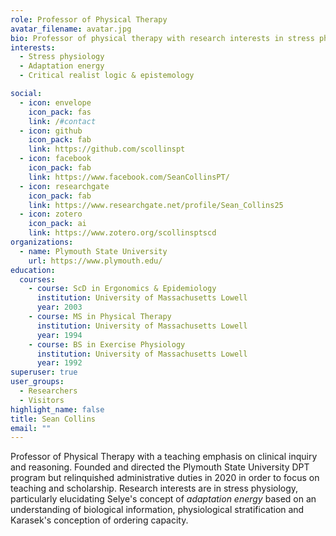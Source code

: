 ```yaml
---
role: Professor of Physical Therapy
avatar_filename: avatar.jpg
bio: Professor of physical therapy with research interests in stress physiology, particularly Selye's concept of *adaptation energy*
interests:
  - Stress physiology
  - Adaptation energy
  - Critical realist logic & epistemology

social:
  - icon: envelope
    icon_pack: fas
    link: /#contact
  - icon: github
    icon_pack: fab
    link: https://github.com/scollinspt
  - icon: facebook
    icon_pack: fab
    link: https://www.facebook.com/SeanCollinsPT/
  - icon: researchgate
    icon_pack: fab
    link: https://www.researchgate.net/profile/Sean_Collins25
  - icon: zotero
    icon_pack: ai
    link: https://www.zotero.org/scollinsptscd
organizations:
  - name: Plymouth State University
    url: https://www.plymouth.edu/
education:
  courses:
    - course: ScD in Ergonomics & Epidemiology
      institution: University of Massachusetts Lowell
      year: 2003
    - course: MS in Physical Therapy
      institution: University of Massachusetts Lowell
      year: 1994
    - course: BS in Exercise Physiology
      institution: University of Massachusetts Lowell
      year: 1992
superuser: true
user_groups:
  - Researchers
  - Visitors
highlight_name: false
title: Sean Collins
email: ""
---
```


Professor of Physical Therapy with a teaching emphasis on clinical inquiry and reasoning. Founded and directed the Plymouth State University DPT program but relinquished administrative duties in 2020 in order to focus on teaching and scholarship. Research interests are in stress physiology, particularly elucidating Selye's concept of *adaptation energy* based on an understanding of biological information, physiological stratification and Karasek's conception of ordering capacity. 

